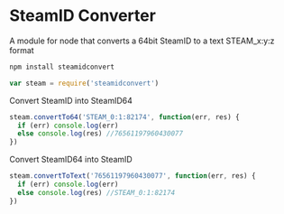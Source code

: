 # SteamID Converter

A module for node that converts a 64bit SteamID to a text STEAM_x:y:z format

```js
npm install steamidconvert
```

```js
var steam = require('steamidconvert')
```

Convert SteamID into SteamID64

```js
steam.convertTo64('STEAM_0:1:82174', function(err, res) {
  if (err) console.log(err)
  else console.log(res) //76561197960430077
})

```

Convert SteamID64 into SteamID

```js
steam.convertToText('76561197960430077', function(err, res) {
  if (err) console.log(err)
  else console.log(res) //STEAM_0:1:82174 
})
```